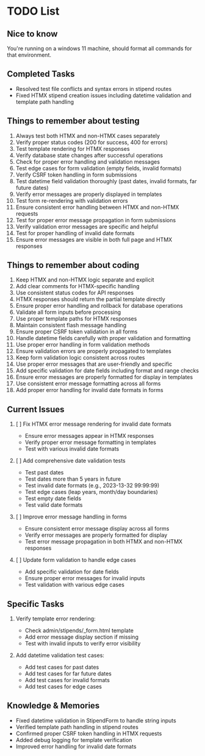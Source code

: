 # TODO List

## Nice to know
You're running on a windows 11 machine, should format all commands for that environment.

## Completed Tasks
- Resolved test file conflicts and syntax errors in stipend routes
- Fixed HTMX stipend creation issues including datetime validation and template path handling

## Things to remember about testing
1. Always test both HTMX and non-HTMX cases separately
2. Verify proper status codes (200 for success, 400 for errors)
3. Test template rendering for HTMX responses
4. Verify database state changes after successful operations
5. Check for proper error handling and validation messages
6. Test edge cases for form validation (empty fields, invalid formats)
7. Verify CSRF token handling in form submissions
8. Test datetime field validation thoroughly (past dates, invalid formats, far future dates)
9. Verify error messages are properly displayed in templates
10. Test form re-rendering with validation errors
11. Ensure consistent error handling between HTMX and non-HTMX requests
12. Test for proper error message propagation in form submissions
13. Verify validation error messages are specific and helpful
14. Test for proper handling of invalid date formats
15. Ensure error messages are visible in both full page and HTMX responses

## Things to remember about coding
1. Keep HTMX and non-HTMX logic separate and explicit
2. Add clear comments for HTMX-specific handling
3. Use consistent status codes for API responses
4. HTMX responses should return the partial template directly
5. Ensure proper error handling and rollback for database operations
6. Validate all form inputs before processing
7. Use proper template paths for HTMX responses
8. Maintain consistent flash message handling
9. Ensure proper CSRF token validation in all forms
10. Handle datetime fields carefully with proper validation and formatting
11. Use proper error handling in form validation methods
12. Ensure validation errors are properly propagated to templates
13. Keep form validation logic consistent across routes
14. Use proper error messages that are user-friendly and specific
15. Add specific validation for date fields including format and range checks
16. Ensure error messages are properly formatted for display in templates
17. Use consistent error message formatting across all forms
18. Add proper error handling for invalid date formats in forms

## Current Issues
1. [ ] Fix HTMX error message rendering for invalid date formats
   - Ensure error messages appear in HTMX responses
   - Verify proper error message formatting in templates
   - Test with various invalid date formats

2. [ ] Add comprehensive date validation tests
   - Test past dates
   - Test dates more than 5 years in future
   - Test invalid date formats (e.g., 2023-13-32 99:99:99)
   - Test edge cases (leap years, month/day boundaries)
   - Test empty date fields
   - Test valid date formats

3. [ ] Improve error message handling in forms
   - Ensure consistent error message display across all forms
   - Verify error messages are properly formatted for display
   - Test error message propagation in both HTMX and non-HTMX responses

4. [ ] Update form validation to handle edge cases
   - Add specific validation for date fields
   - Ensure proper error messages for invalid inputs
   - Test validation with various edge cases

## Specific Tasks
1. Verify template error rendering:
   - Check admin/stipends/_form.html template
   - Add error message display section if missing
   - Test with invalid inputs to verify error visibility

2. Add datetime validation test cases:
   - Add test cases for past dates
   - Add test cases for far future dates
   - Add test cases for invalid formats
   - Add test cases for edge cases

## Knowledge & Memories
- Fixed datetime validation in StipendForm to handle string inputs
- Verified template path handling in stipend routes
- Confirmed proper CSRF token handling in HTMX requests
- Added debug logging for template verification
- Improved error handling for invalid date formats

